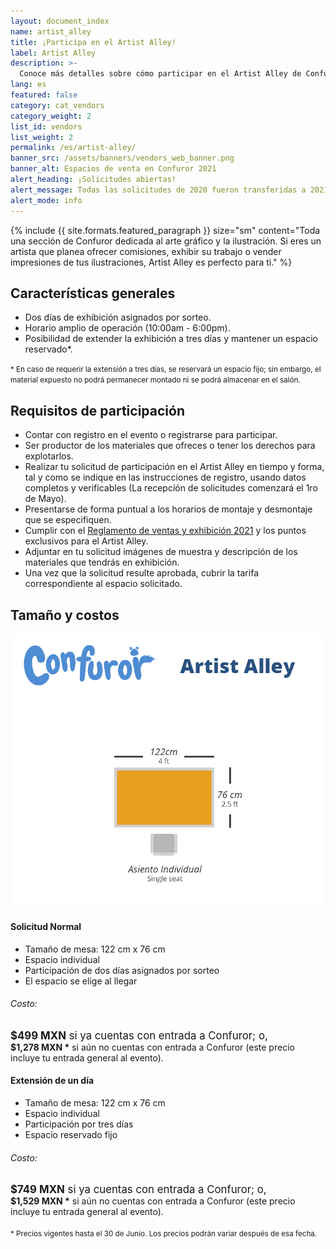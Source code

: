 ```yaml
---
layout: document_index
name: artist_alley
title: ¡Participa en el Artist Alley!
label: Artist Alley
description: >-
  Conoce más detalles sobre cómo participar en el Artist Alley de Confuror 2021.
lang: es
featured: false
category: cat_vendors
category_weight: 2
list_id: vendors
list_weight: 2
permalink: /es/artist-alley/
banner_src: /assets/banners/vendors_web_banner.png
banner_alt: Espacios de venta en Confuror 2021
alert_heading: ¡Solicitudes abiertas!
alert_message: Todas las solicitudes de 2020 fueron transferidas a 2021 y la convocatoria sigue abierta. Podrás solicitar tu espacio al realizar tu registro a Confuror 2021, o si ya lo tienes, podrás hacerlo desde la administración de tu cuenta.
alert_mode: info
---
```


{%
  include {{ site.formats.featured_paragraph }}
  size="sm"
  content="Toda una sección de Confuror dedicada al arte gráfico y la ilustración. Si eres un artista que planea ofrecer comisiones, exhibir su trabajo o vender impresiones de tus ilustraciones, Artist Alley es perfecto para ti."
%}

## Características generales

- Dos días de exhibición asignados por sorteo.
- Horario amplio de operación (10:00am - 6:00pm).
- Posibilidad de extender la exhibición a tres días y mantener un espacio reservado*.

<span style="font-size: smaller;">* En caso de requerir la extensión a tres días, se reservará un espacio fijo; sin embargo, el material expuesto no podrá permanecer montado ni se podrá almacenar en el salón.</span>

## Requisitos de participación

- Contar con registro en el evento o registrarse para participar.
- Ser productor de los materiales que ofreces o tener los derechos para explotarlos.
- Realizar tu solicitud de participación en el Artist Alley en tiempo y forma, tal y como se indique en las instrucciones de registro, usando datos completos y verificables (La recepción de solicitudes comenzará el 1ro de Mayo).
- Presentarse de forma puntual a los horarios de montaje y desmontaje que se especifiquen.
- Cumplir con el [Reglamento de ventas y exhibición 2021](/es/reglamento-de-venta/) y los puntos exclusivos para el Artist Alley.
- Adjuntar en tu solicitud imágenes de muestra y descripción de los materiales que tendrás en exhibición.
- Una vez que la solicitud resulte aprobada, cubrir la tarifa correspondiente al espacio solicitado.

## Tamaño y costos

<div style="text-align: center;">
  <img src="/assets/images/artist_alley.png" class="img-fluid" style="max-width: 500px;">
</div>

<div class="container-overflow">
  <div class="row">
    <div class="col-md-6">
      <h4>Solicitud Normal</h4>
      <ul>
        <li>Tamaño de mesa: 122 cm x 76 cm</li>
        <li>Espacio individual</li>
        <li>Participación de dos días asignados por sorteo</li>
        <li>El espacio se elige al llegar</li>
      </ul>
      <h6>Costo:</h6>
      <span style="font-size: larger;"><strong class="text-secondary">$499 MXN</strong> si ya cuentas con entrada a Confuror; o,</span>
      <br>
      <span><strong>$1,278 MXN *</strong> si aún no cuentas con entrada a Confuror (este precio incluye tu entrada general al evento).</span>
    </div>
    <div class="col-md-6">
      <h4>Extensión de un día</h4>
      <ul>
        <li>Tamaño de mesa: 122 cm x 76 cm</li>
        <li>Espacio individual</li>
        <li>Participación por tres días</li>
        <li>Espacio reservado fijo</li>
      </ul>
      <h6>Costo:</h6>
      <span style="font-size: larger;"><strong class="text-secondary">$749 MXN</strong> si ya cuentas con entrada a Confuror; o,</span>
      <br>
      <span><strong>$1,529 MXN *</strong> si aún no cuentas con entrada a Confuror (este precio incluye tu entrada general al evento).</span>
    </div>
  </div>
  <br>
  <span style="font-size: smaller;">* Precios vigentes hasta el 30 de Junio. Los precios podrán variar después de esa fecha.</span>
</div>